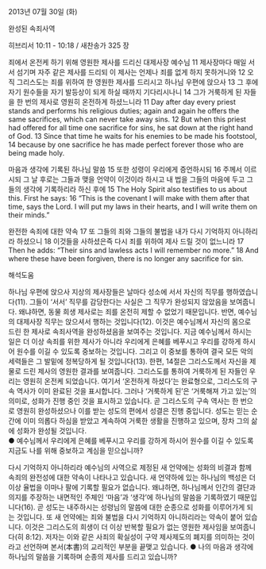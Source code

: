 2013년 07월 30일 (화)

완성된 속죄사역



히브리서 10:11 - 10:18 / 새찬송가 325 장


죄에서 온전케 하기 위해 영원한 제사를 드리신 대제사장 예수님
11 제사장마다 매일 서서 섬기며 자주 같은 제사를 드리되 이 제사는 언제나 죄를 없게 하지 못하거니와 12 오직 그리스도는 죄를 위하여 한 영원한 제사를 드리시고 하나님 우편에 앉으사 13 그 후에 자기 원수들을 자기 발등상이 되게 하실 때까지 기다리시나니 14 그가 거룩하게 된 자들을 한 번의 제사로 영원히 온전하게 하셨느니라
11 Day after day every priest stands and performs his religious duties; again and again he offers the same sacrifices, which can never take away sins. 12 But when this priest had offered for all time one sacrifice for sins, he sat down at the right hand of God. 13 Since that time he waits for his enemies to be made his footstool, 14 because by one sacrifice he has made perfect forever those who are being made holy.   

마음과 생각에 기록된 하나님 말씀
15 또한 성령이 우리에게 증언하시되 16 주께서 이르시되 그 날 후로는 그들과 맺을 언약이 이것이라 하시고 내 법을 그들의 마음에 두고 그들의 생각에 기록하리라 하신 후에
15 The Holy Spirit also testifies to us about this. First he says: 16 “This is the covenant I will make with them after that time, says the Lord. I will put my laws in their hearts, and I will write them on their minds.”   

완전한 속죄에 대한 약속
17 또 그들의 죄와 그들의 불법을 내가 다시 기억하지 아니하리라 하셨으니 18 이것들을 사하셨은즉 다시 죄를 위하여 제사 드릴 것이 없느니라
17 Then he adds: “Their sins and lawless acts I will remember no more.” 18 And where these have been forgiven, there is no longer any sacrifice for sin.

해석도움





하나님 우편에 앉으사
지상의 제사장들은 날마다 성소에 서서 자신의 직무를 행하였습니다(11). 그들이 ‘서서’ 직무를 감당한다는 사실은 그 직무가 완성되지 않았음을 보여줍니다. 왜냐하면, 동물 희생 제사로는 죄를 온전히 제할 수 없었기 때문입니다. 반면, 예수님의 대제사장 직무는 앉으셔서 행하는 것입니다(12). 이것은 예수님께서 자신의 몸으로 드린 한 제사로 속죄사역을 완성하셨음을 보여주는 것입니다. 지금 예수님께서 하시는 일은 더 이상 속죄를 위한 제사가 아니라 우리에게 은혜를 베푸시고 우리를 강하게 하시어 원수를 이길 수 있도록 중보하는 것입니다. 그리고 이 중보를 통하여 결국 모든 악의 세력들은 그 발밑에 정복당하게 될 것입니다(13). 한편, 14절은 그리스도께서 자신을 제물로 드린 제사의 영원한 결과를 보여줍니다. 그리스도를 통하여 거룩하게 된 자들인 우리는 영원히 온전케 되었습니다. 여기서 ‘온전하게 하셨다’는 완료형으로, 그리스도의 구속 역사가 이미 완료된 것을 표시합니다. 그러나 ‘거룩하게 된’은 ‘거룩해져 가고 있는’의 의미로, 성화가 진행 중인 것을 표시하고 있습니다. 곧 그리스도의 구속 역사는 한 번으로 영원히 완성하셨으나 이를 받는 성도의 편에서 성결은 진행 중입니다. 성도는 믿는 순간에 이미 의롭다 하심을 받았고 계속하여 거룩한 생활을 진행하고 있으며, 장차 그의 삶에 성화가 완성될 것입니다.   
● 예수님께서 우리에게 은혜를 베푸시고 우리를 강하게 하시어 원수를 이길 수 있도록 지금도 나를 위해 중보하고 계심을 믿으십니까? 

다시 기억하지 아니하리라
예수님의 사역으로 제정된 새 언약에는 성화의 비결과 함께 속죄의 완전성에 대한 약속이 나타나고 있습니다. 새 언약하에 있는 하나님의 백성은 더 이상 율법을 이마나 팔에 기록할 필요가 없습니다. 왜냐하면, 하나님께서 인간의 결단과 의지를 주장하는 내면적인 주체인 ‘마음’과 ‘생각’에 하나님의 말씀을 기록하였기 때문입니다(16). 곧 성도는 내주하시는 성령님의 말씀에 대한 순종으로 성화를 이루어가게 되는 것입니다. 또 새 언약에는 죄와 불법을 다시 기억하지 아니하리라는 약속이 붙어 있습니다. 이것은 그리스도의 희생이 더 이상 반복할 필요가 없는 영원한 제사임을 보여줍니다(히 8:12). 저자는 이와 같은 사죄의 확실성이 구약 제사제도의 폐지를 의미하는 것이라고 선언하며 본서(本書)의 교리적인 부분을 끝맺고 있습니다. 
● 나의 마음과 생각에 하나님의 말씀을 기록하며 순종의 제사를 드리고 있습니까?